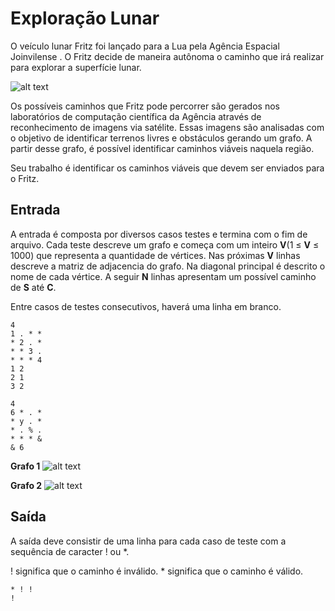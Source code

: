 # Exploração Lunar 

O veículo lunar Fritz foi lançado para a Lua pela Agência Espacial Joinvilense .
O Fritz decide de maneira autônoma o caminho que irá realizar para explorar a superfície lunar. 


 ![alt text](/assets/rover_lunar.png)

Os possíveis caminhos que Fritz pode percorrer são gerados nos laboratórios de computação científica da Agência através de reconhecimento de imagens via satélite. Essas imagens são analisadas com o objetivo de identificar terrenos livres e obstáculos gerando um grafo. A partir desse grafo, é possível identificar caminhos viáveis naquela região.


Seu trabalho é identificar os caminhos viáveis que devem ser enviados para o Fritz.


## Entrada

A entrada é composta por diversos casos testes e termina com o fim de arquivo. Cada teste descreve um grafo e começa com
um inteiro **V**(1 ≤  **V** ≤  1000) que representa a quantidade de vértices. Nas próximas **V** linhas descreve a matriz de adjacencia do grafo. Na diagonal principal é descrito o nome de cada vértice.
A seguir **N** linhas apresentam um possível caminho de **S** até **C**.

Entre casos de testes consecutivos, haverá uma linha em branco. 


```
4
1 . * *
* 2 . *
* * 3 .
* * * 4
1 2
2 1
3 2

4
6 * . *
* y . *
* . % .
* * * &
& 6
```

**Grafo 1** 
 ![alt text](/assets/grafo_03.png)


**Grafo 2** 
 ![alt text](/assets/grafo_04.png)

## Saída

A saída deve consistir de uma linha para cada caso de teste com a sequência de caracter ! ou *.

! significa que o caminho é inválido. * significa que o caminho é válido.

```
* ! !
!
```
